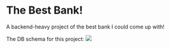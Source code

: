 # The Best Bank!
A backend-heavy project of the best bank I could come up with! 

The DB schema for this project:
![](/TheBestBank/Schemas/Bank.png)

